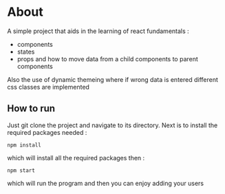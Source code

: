# About 

A simple project that aids in the learning of react fundamentals :
- components
-  states 
- props and how to move data from a child components to parent components 

Also the use of dynamic themeing where if wrong data is entered different css classes are implemented 

## How to run 
Just git clone the project and navigate to its directory.
Next is to install the required packages needed :

`npm install`

which will install all the required packages  then :

`npm start`
   
which will run the program and then you can enjoy adding your users 